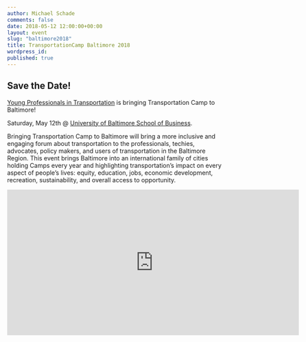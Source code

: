 ```yaml
---
author: Michael Schade
comments: false
date: 2018-05-12 12:00:00+00:00
layout: event
slug: "baltimore2018"
title: TransportationCamp Baltimore 2018
wordpress_id:
published: true
---
```


## Save the Date!

[Young Professionals in Transportation](http://yptbaltimore.org/) is
bringing Transportation Camp to Baltimore!

Saturday, May 12th @ [University of Baltimore School of Business](http://www.ubalt.edu/merrick/).

Bringing Transportation Camp to Baltimore will bring a
more inclusive and engaging forum about transportation to the
professionals, techies, advocates, policy makers, and users of
transportation in the Baltimore Region. This event brings Baltimore
into an international family of cities holding Camps every year and
highlighting transportation’s impact on every aspect of people’s
lives: equity, education, jobs, economic development, recreation,
sustainability, and overall access to opportunity.

<iframe src="https://www.google.com/maps/embed?pb=!1m18!1m12!1m3!1d3087.2569788288733!2d-76.61877448463754!3d39.30509807950984!2m3!1f0!2f0!3f0!3m2!1i1024!2i768!4f13.1!3m3!1m2!1s0x89c80495bdd32313%3A0x3fe6f86271298c68!2sWilliam+H.+Thumel+Sr.+Business+Center%2C+11+W+Mt+Royal+Ave%2C+Baltimore%2C+MD+21201!5e0!3m2!1sen!2sus!4v1513347439966" width="680" height="340" frameborder="0" style="border:0" allowfullscreen></iframe>
